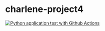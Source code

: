 # charlene-project4

[![Python application test with Github Actions](https://github.com/nogibjj/charlene-project4/actions/workflows/devops.yml/badge.svg)](https://github.com/nogibjj/charlene-project4/actions/workflows/devops.yml)

